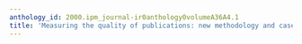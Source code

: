 ```yaml
---
anthology_id: 2000.ipm_journal-ir0anthology0volumeA36A4.1
title: 'Measuring the quality of publications: new methodology and case study'
---
```

